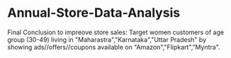 # Annual-Store-Data-Analysis
Final Conclusion to impreove store sales:
Target women customers of age group (30-49) living in "Maharastra","Karnataka","Uttar Pradesh" by showing ads//offers//coupons available on "Amazon","Flipkart","Myntra".
